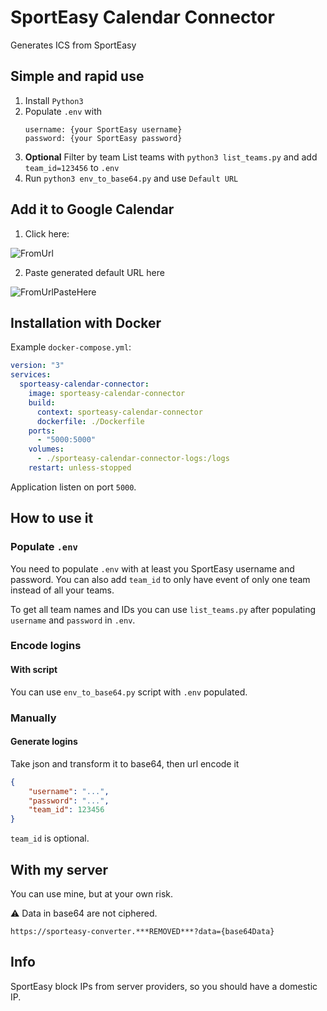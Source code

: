 # SportEasy Calendar Connector

Generates ICS from SportEasy

## Simple and rapid use

1. Install ``Python3``
2. Populate ``.env`` with 
    ```Shell
    username: {your SportEasy username}
    password: {your SportEasy password}
   ```
3. **Optional** Filter by team
   List teams with ``python3 list_teams.py`` and add `team_id=123456` to `.env`
4. Run ``python3 env_to_base64.py`` and use `Default URL`

## Add it to Google Calendar

1. Click here:

![FromUrl](./docs/fromUrl.png)

2. Paste generated default URL here

![FromUrlPasteHere](./docs/fromUrlPasteUrl.png)

## Installation with Docker

Example `docker-compose.yml`:

```yml
version: "3"
services:
  sporteasy-calendar-connector:
    image: sporteasy-calendar-connector
    build:
      context: sporteasy-calendar-connector
      dockerfile: ./Dockerfile
    ports:
      - "5000:5000"
    volumes:
      - ./sporteasy-calendar-connector-logs:/logs
    restart: unless-stopped
```

Application listen on port `5000`.

## How to use it

### Populate ``.env``

You need to populate ``.env`` with at least you SportEasy username and password.
You can also add ``team_id`` to only have event of only one team instead of all your teams.

To get all team names and IDs you can use ``list_teams.py`` after populating `username` and `password` in `.env`.

### Encode logins

#### With script

You can use ``env_to_base64.py`` script with `.env` populated. 

### Manually

#### Generate logins
Take json and transform it to base64, then url encode it
```json
{
    "username": "...",
    "password": "...",
    "team_id": 123456
}
```

``team_id`` is optional. 

## With my server

You can use mine, but at your own risk.

:warning: Data in base64 are not ciphered.

``
https://sporteasy-converter.***REMOVED***?data={base64Data}
``

## Info

SportEasy block IPs from server providers, so you should have a domestic IP.


